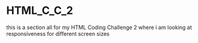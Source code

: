 # HTML_C_C_2

this is a section all for my HTML Coding Challenge 2 where i am looking at responsiveness for different screen sizes
